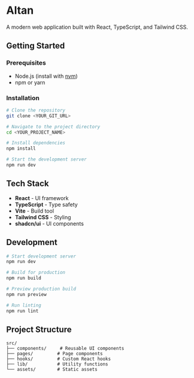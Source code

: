# Altan

A modern web application built with React, TypeScript, and Tailwind CSS.

## Getting Started

### Prerequisites

- Node.js (install with [nvm](https://github.com/nvm-sh/nvm#installing-and-updating))
- npm or yarn

### Installation

```sh
# Clone the repository
git clone <YOUR_GIT_URL>

# Navigate to the project directory
cd <YOUR_PROJECT_NAME>

# Install dependencies
npm install

# Start the development server
npm run dev
```

## Tech Stack

- **React** - UI framework
- **TypeScript** - Type safety
- **Vite** - Build tool
- **Tailwind CSS** - Styling
- **shadcn/ui** - UI components

## Development

```sh
# Start development server
npm run dev

# Build for production
npm run build

# Preview production build
npm run preview

# Run linting
npm run lint
```

## Project Structure

```
src/
├── components/     # Reusable UI components
├── pages/         # Page components
├── hooks/         # Custom React hooks
├── lib/           # Utility functions
└── assets/        # Static assets
```
